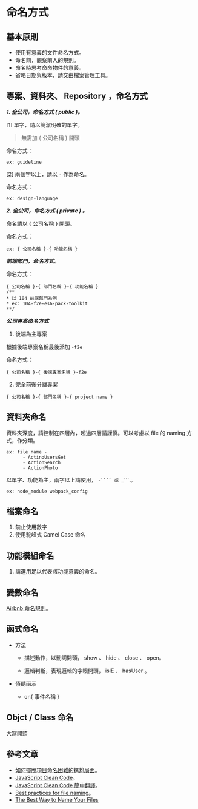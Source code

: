 # 命名方式


## 基本原則

* 使用有意義的文件命名方式。
* 命名前，觀察前人的規則。
* 命名時思考命命物件的意義。
* 省略日期與版本，請交由檔案管理工具。

## 專案、資料夾、 Repository ，命名方式

***1. 全公司，命名方式 ( public )。***
     
[1] 單字，請以簡潔明確的單字。

> 無需加 { 公司名稱 } 開頭

命名方式：
```
ex: guideline
```

[2] 兩個字以上，請以 ``` - ``` 作為命名。


命名方式：
```
ex: design-language
```


***2. 全公司，命名方式 ( private ) 。***
     
命名請以 { 公司名稱 } 開頭。


命名方式：
```
ex: { 公司名稱 }-{ 功能名稱 } 
```
   
***前端部門，命名方式。***


命名方式：

```
{ 公司名稱 }-{ 部門名稱 }-{ 功能名稱 }
/**
* 以 104 前端部門為例 
* ex: 104-f2e-es6-pack-toolkit
**/
```

***公司專案命名方式***

1. 後端為主專案

根據後端專案名稱最後添加 ```-f2e```

命名方式：

```
{ 公司名稱 }-{ 後端專案名稱 }-f2e
```

2. 完全前後分離專案

```
{ 公司名稱 }-{ 部門名稱 }-{ project name }
```

## 資料夾命名

資料夾深度，請控制在四層內，超過四層請謹慎。可以考慮以 file 的 naming 方式，作分類。
```
ex: file name - 
      - ActinoUsersGet
      - ActionSearch
      - ActionPhoto  
```

以單字、功能為主，兩字以上請使用， ```-```` 或 ```_``` 。
```
ex: node_module webpack_config
```

## 檔案命名

1. 禁止使用數字
2. 使用駝峰式 Camel Case 命名

## 功能模組命名

1. 請選用足以代表該功能意義的命名。

## 變數命名
   
[Airbnb 命名規則](https://github.com/airbnb/javascript#naming-conventions)。

## 函式命名

   * 方法

     + 描述動作，以動詞開頭， show 、 hide 、 close 、 open。
     
     + 邏輯判斷，表現邏輯的字眼開頭， isIE 、 hasUser 。
        
   * 偵聽函示
     + on{ 事件名稱 }

## Objct / Class 命名

大寫開頭

## 參考文章

  * [如何擺脫項目命名困難的尷尬局面](https://segmentfault.com/a/1190000008777858)。
  * [JavaScript Clean Code](https://github.com/ryanmcdermott/clean-code-javascript)。
  * [JavaScript Clean Code 簡中翻譯](https://github.com/alivebao/clean-code-js)。
  * [Best practices for file naming](https://library.stanford.edu/research/data-management-services/data-best-practices/best-practices-file-naming)。 
  * [The Best Way to Name Your Files](https://getmethod.com/blog/2012/6/30/the-best-way-to-name-your-files.html)